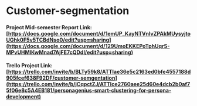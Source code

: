 # Customer-segmentation

#### Project Mid-semester Report Link: [https://docs.google.com/document/d/1emUP_KayNTVnlvZPAkMUysyjtoUGhk0F5v5TCBdNso0/edit?usp=sharing](https://docs.google.com/document/d/129UmoEKKEPoTphUqrS-MPvUHMlKwMnad7AjFE7cQDdI/edit?usp=sharing)
#### Trello Project Link: [https://trello.com/invite/b/BLTy59k8/ATTIae36e5c2163ed0bfe4557188d905fcef638F92DF/customer-semgentation](https://trello.com/invite/b/jCqpctZJ/ATTIce2760aee25d60e4dcb2b0af75f06e8c5A4EB181/personagenius-smart-clustering-for-persona-development)
